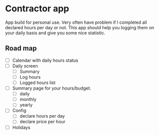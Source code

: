 # Contractor app

App build for personal use. Very often have problem if I completed all declared hours per day or not. This app should help you logging them on your daily basis and give you some nice statistic.

## Road map

- [ ] Calendar with daily hours status
- [ ] Daily screen
    - [ ] Summary
    - [ ] Log hours
    - [ ] Logged hours list
- [ ] Summary page for your hours/budget.
    - [ ] daily
    - [ ] monthly
    - [ ] yearly
- [ ] Config 
    - [ ] declare hours per day
    - [ ] declare price per hour
- [ ] Holidays
